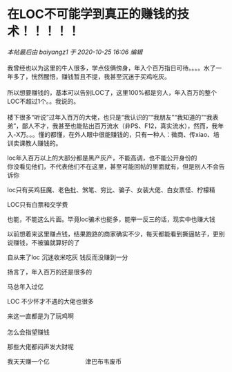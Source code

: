 # 在LOC不可能学到真正的赚钱的技术！！！！！


<i class="pstatus"> 本帖最后由 baiyangz1 于 2020-10-25 16:06 编辑 </i><br />
<br />
我曾经也以为这里的牛人很多，学点伎俩傍身，年入个百万指日可待。。。。水了一年多了，恍然醒悟，赚钱暂且不提，我甚至沉迷于买鸡吃灰。<br />
<br />
所以想要赚钱的，基本可以告别LOC了，这里100%都是穷人，年入百万的整个LOC不超过1个。。我说的。<br />
<br />
楼下很多“听说”过年入百万的大佬，也只是“我认识的”“我朋友”“我知道的”“我表弟”，鄙人不才，我甚至也能贴出百万流水（非PS、F12，真实流水），然而，我年入-X万。。。懂的都懂，在外人眼中很能赚钱的，只有一种人：微商、传xiao、培训卖课教人赚钱的。

loc年入百万以上的大部分都是黑产灰产，不能高调，也不能公开身份的<br />
你没看见他们，不代表他们不在这里，甚至可能回帖的里面就有，但是别人不会告诉你<img id="aimg_ZhZsE" onclick="zoom(this, this.src, 0, 0, 0)" class="zoom" src="https://cdn.jsdelivr.net/gh/hishis/forum-master/public/images/patch.gif" onmouseover="img_onmouseoverfunc(this)" onload="thumbImg(this)" border="0" alt="" />

loc只有买鸡狂魔、老色批、煞笔、穷比、骗子、女装大佬、白女票怪、柠檬精

LOC只有白票和交学费

也能，不能这么片面。毕竟loc骗术也挺多，能举一反三的话，现实中也赚大钱

以前想着来这里赚点钱，结果跑路的商家确实不少，每天都能看到撕逼帖子，更别说赚钱，不被骗就算好的了<img id="aimg_QtQQq" onclick="zoom(this, this.src, 0, 0, 0)" class="zoom" src="https://cdn.jsdelivr.net/gh/hishis/forum-master/public/images/patch.gif" onmouseover="img_onmouseoverfunc(this)" onload="thumbImg(this)" border="0" alt="" />

自从来了loc 沉迷收米吃灰<img src="static/image/smiley/default/cry.gif" smilieid="4" border="0" alt="" /><img src="static/image/smiley/default/cry.gif" smilieid="4" border="0" alt="" /><img src="static/image/smiley/default/cry.gif" smilieid="4" border="0" alt="" /><img src="static/image/smiley/default/cry.gif" smilieid="4" border="0" alt="" /><img src="static/image/smiley/default/cry.gif" smilieid="4" border="0" alt="" /><img src="static/image/smiley/default/cry.gif" smilieid="4" border="0" alt="" /> 钱反而没赚到一分

扬言了，年入百万的还是很多的<img id="aimg_KADyp" onclick="zoom(this, this.src, 0, 0, 0)" class="zoom" src="https://cdn.jsdelivr.net/gh/hishis/forum-master/public/images/patch.gif" onmouseover="img_onmouseoverfunc(this)" onload="thumbImg(this)" border="0" alt="" />

马总年入过亿

LOC 不少怀才不遇的大佬也很多 

<img src="static/image/smiley/default/lol.gif" smilieid="12" border="0" alt="" />来这一直都是为了玩鸡啊<br />
<br />
怎么会指望赚钱

那些大佬都闷声发大财呢

我天天赚一个亿&nbsp; &nbsp;&nbsp; &nbsp;&nbsp; &nbsp;&nbsp; &nbsp;&nbsp; &nbsp;&nbsp; &nbsp;&nbsp; &nbsp;津巴布韦废币
